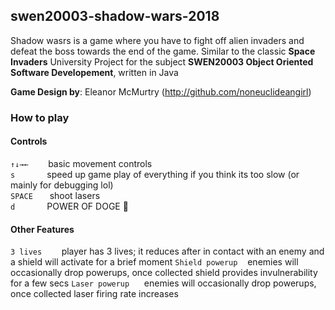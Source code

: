 ## swen20003-shadow-wars-2018

Shadow wasrs is a game where you have to fight off alien invaders and defeat the boss towards the end of the game. Similar to the classic **Space Invaders**
University Project for the subject **SWEN20003 Object Oriented Software Developement**, written in Java

**Game Design by**: Eleanor McMurtry (http://github.com/noneuclideangirl)

### How to play

#### Controls

`↑↓→←`     &nbsp;&nbsp;&nbsp;&nbsp;&nbsp;&nbsp; basic movement controls  
`s`        &nbsp;&nbsp;&nbsp;&nbsp;&nbsp;&nbsp;&nbsp;&nbsp;&nbsp;&nbsp;&nbsp; speed up game play of everything if you think its too slow (or mainly for debugging lol)  
`SPACE `   &nbsp;&nbsp;&nbsp;&nbsp;shoot lasers  
`d`        &nbsp;&nbsp;&nbsp;&nbsp;&nbsp;&nbsp;&nbsp;&nbsp;&nbsp;&nbsp;&nbsp; POWER OF DOGE :dog:  

#### Other Features

`3 lives`  &nbsp;&nbsp;&nbsp;&nbsp;&nbsp;&nbsp; player has 3 lives; it reduces after in contact with an enemy and a shield will activate for a brief moment
`Shield powerup` &nbsp;&nbsp;   enemies will occasionally drop powerups, once collected shield provides invulnerability for a few secs
`Laser powerup` &nbsp;&nbsp;&nbsp;&nbsp; enemies will occasionally drop powerups, once collected laser firing rate increases


